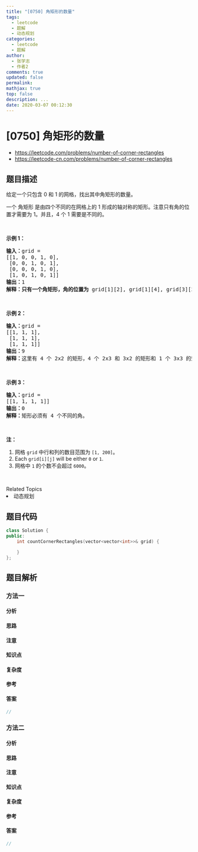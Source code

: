 ```yaml
---
title: "[0750] 角矩形的数量"
tags:
  - leetcode
  - 题解
  - 动态规划
categories:
  - leetcode
  - 题解
author:
  - 张学志
  - 作者2
comments: true
updated: false
permalink:
mathjax: true
top: false
description: ...
date: 2020-03-07 00:12:30
---
```



# [0750] 角矩形的数量
* https://leetcode.com/problems/number-of-corner-rectangles
* https://leetcode-cn.com/problems/number-of-corner-rectangles


## 题目描述

<p>给定一个只包含 0 和 1 的网格，找出其中角矩形的数量。</p>

<p>一个 角矩形 是由四个不同的在网格上的 1 形成的轴对称的矩形。注意只有角的位置才需要为 1。并且，4 个 1 需要是不同的。</p>

<p>&nbsp;</p>

<p><strong>示例 1：</strong></p>

<pre><strong>输入：</strong>grid = 
[[1, 0, 0, 1, 0],
 [0, 0, 1, 0, 1],
 [0, 0, 0, 1, 0],
 [1, 0, 1, 0, 1]]
<strong>输出：</strong>1
<strong>解释：只有一个角矩形，角的位置为</strong> grid[1][2], grid[1][4], grid[3][2], grid[3][4]。
</pre>

<p>&nbsp;</p>

<p><strong>示例 2：</strong></p>

<pre><strong>输入：</strong>grid = 
[[1, 1, 1],
 [1, 1, 1],
 [1, 1, 1]]
<strong>输出：</strong>9
<strong>解释：</strong>这里有 4 个 2x2 的矩形，4 个 2x3 和 3x2 的矩形和 1 个 3x3&nbsp;的矩形。
</pre>

<p>&nbsp;</p>

<p><strong>示例 3：</strong></p>

<pre><strong>输入：</strong>grid = 
[[1, 1, 1, 1]]
<strong>输出：</strong>0
<strong>解释：</strong>矩形必须有 4 个不同的角。
</pre>

<p>&nbsp;</p>

<p><strong>注：</strong></p>

<ol>
	<li>网格 <code>grid</code> 中行和列的数目范围为&nbsp;<code>[1, 200]</code>。</li>
	<li>Each <code>grid[i][j]</code> will be either <code>0</code> or <code>1</code>.</li>
	<li>网格中&nbsp;<code>1</code>&nbsp;的个数不会超过&nbsp;<code>6000</code>。</li>
</ol>

<p>&nbsp;</p>
<div><div>Related Topics</div><div><li>动态规划</li></div></div>


## 题目代码

```cpp
class Solution {
public:
    int countCornerRectangles(vector<vector<int>>& grid) {

    }
};
```


## 题目解析


### 方法一

#### 分析

#### 思路

#### 注意

#### 知识点

#### 复杂度

#### 参考

#### 答案

```cpp
//
```


### 方法二

#### 分析

#### 思路

#### 注意

#### 知识点

#### 复杂度

#### 参考

#### 答案

```cpp
//
```


